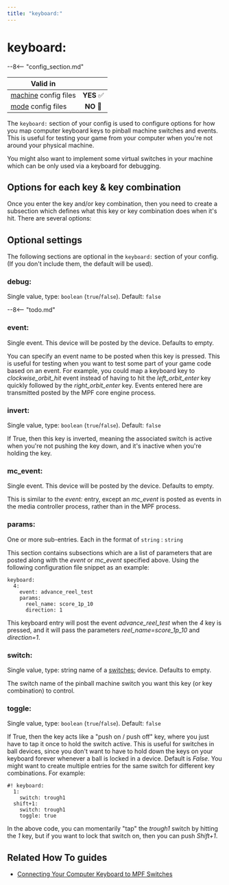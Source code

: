 ```yaml
---
title: "keyboard:"
---
```


# keyboard:


--8<-- "config_section.md"

| Valid in | |
|-----|:----:|
|[machine](instructions/machine_config.md) config files |**YES** :white_check_mark:|
|[mode](instructions/mode_config.md) config files|**NO** :no_entry_sign:|

The `keyboard:` section of your config is used to configure options for
how you map computer keyboard keys to pinball machine switches and
events. This is useful for testing your game from your computer when
you're not around your physical machine.

You might also want to implement some virtual switches in your machine
which can be only used via a keyboard for debugging.

## Options for each key & key combination

Once you enter the key and/or key combination, then you need to create a
subsection which defines what this key or key combination does when
it's hit. There are several options:

## Optional settings

The following sections are optional in the `keyboard:` section of your
config. (If you don't include them, the default will be used).

### debug:

Single value, type: `boolean` (`true`/`false`). Default: `false`

--8<-- "todo.md"

### event:

Single event. This device will be posted by the device. Defaults to
empty.

You can specify an event name to be posted when this key is pressed.
This is useful for testing when you want to test some part of your game
code based on an event. For example, you could map a keyboard key to
*clockwise_orbit_hit* event instead of having to hit the
*left_orbit_enter* key quickly followed by the *right_orbit_enter* key.
Events entered here are transmitted posted by the MPF core engine
process.

### invert:

Single value, type: `boolean` (`true`/`false`). Default: `false`

If True, then this key is inverted, meaning the associated switch is
active when you're not pushing the key down, and it's inactive when
you're holding the key.

### mc_event:

Single event. This device will be posted by the device. Defaults to
empty.

This is similar to the *event:* entry, except an *mc_event* is posted as
events in the media controller process, rather than in the MPF process.

### params:

One or more sub-entries. Each in the format of `string` : `string`

This section contains subsections which are a list of parameters that
are posted along with the *event* or *mc_event* specified above. Using
the following configuration file snippet as an example:

``` mpf-mc-config
keyboard:
  4:
    event: advance_reel_test
    params:
      reel_name: score_1p_10
      direction: 1
```

This keyboard entry will post the event *advance_reel_test* when the *4*
key is pressed, and it will pass the parameters *reel_name=score_1p_10*
and *direction=1*.

### switch:

Single value, type: string name of a
[switches:](switches.md) device. Defaults to
empty.

The switch name of the pinball machine switch you want this key (or key
combination) to control.

### toggle:

Single value, type: `boolean` (`true`/`false`). Default: `false`

If True, then the key acts like a "push on / push off" key, where you
just have to tap it once to hold the switch active. This is useful for
switches in ball devices, since you don't want to have to hold down the
keys on your keyboard forever whenever a ball is locked in a device.
Default is *False*. You might want to create multiple entries for the
same switch for different key combinations. For example:

``` mpf-mc-config
#! keyboard:
  1:
    switch: trough1
  shift+1:
    switch: trough1
    toggle: true
```

In the above code, you can momentarily "tap" the *trough1* switch by
hitting the *1* key, but if you want to lock that switch on, then you
can push *Shift+1*.

## Related How To guides

* [Connecting Your Computer Keyboard to MPF Switches](../hardware/virtual/keyboard.md)
